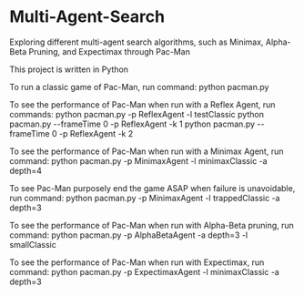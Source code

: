 # Multi-Agent-Search
Exploring different multi-agent search algorithms, such as Minimax, Alpha-Beta Pruning, and Expectimax through Pac-Man


This project is written in Python

To run a classic game of Pac-Man, run command:
python pacman.py

To see the performance of Pac-Man when run with a Reflex Agent, run commands:
python pacman.py -p ReflexAgent -l testClassic
python pacman.py --frameTime 0 -p ReflexAgent -k 1
python pacman.py --frameTime 0 -p ReflexAgent -k 2

To see the performance of Pac-Man when run with a Minimax Agent, run command:
python pacman.py -p MinimaxAgent -l minimaxClassic -a depth=4

To see Pac-Man purposely end the game ASAP when failure is unavoidable, run command:
python pacman.py -p MinimaxAgent -l trappedClassic -a depth=3

To see the performance of Pac-Man when run with Alpha-Beta pruning, run command:
python pacman.py -p AlphaBetaAgent -a depth=3 -l smallClassic

To see the performance of Pac-Man when run with Expectimax, run command:
python pacman.py -p ExpectimaxAgent -l minimaxClassic -a depth=3

